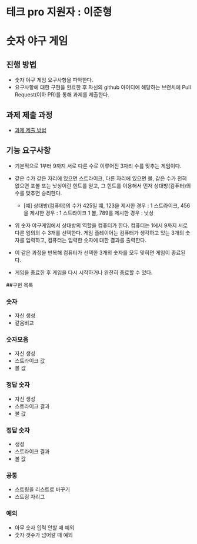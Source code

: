 # 테크 pro 지원자 : 이준형

# 숫자 야구 게임
## 진행 방법
* 숫자 야구 게임 요구사항을 파악한다.
* 요구사항에 대한 구현을 완료한 후 자신의 github 아이디에 해당하는 브랜치에 Pull Request(이하 PR)를 통해 과제를 제출한다.

## 과제 제출 과정
* [과제 제출 방법](https://github.com/next-step/nextstep-docs/tree/master/precourse)

## 기능 요구사항

* 기본적으로 1부터 9까지 서로 다른 수로 이루어진 3자리 수를 맞추는 게임이다.
* 같은 수가 같은 자리에 있으면 스트라이크, 다른 자리에 있으면 볼, 같은 수가 전혀 없으면 포볼 또는 낫싱이란 힌트를 얻고, 그 힌트를 이용해서 먼저 상대방(컴퓨터)의 수를 맞추면 승리한다.
    * [예] 상대방(컴퓨터)의 수가 425일 떄, 123을 제시한 경우 : 1 스트라이크, 456을 제시한 경우 : 1 스트라이크 1 볼, 789를 제시한 경우 : 낫싱
    
* 위 숫자 야구게임에서 상대방의 역할을 컴퓨터가 한다. 컴퓨터는 1에서 9까지 서로 다른 임의의 수 3개를 선택한다. 게임 플레이어는 컴퓨터가 생각하고 있는 3개의 숫자를 입력하고, 컴퓨터는 입력한 숫자에 대한 결과를 출력한다.

* 이 같은 과정을 반복해 컴퓨터가 선택한 3개의 숫자를 모두 맞히면 게임이 종료된다.

* 게임을 종료한 후 게임을 다시 시작하거나 완전히 종료할 수 있다.

##구현 목록

### 숫자
* 자신 생성
* 같음비교

### 숫자모음
* 자신 생성
* 스트라이크 값
* 볼 값

### 정답 숫자
* 자신 생성
* 스트라이크 결과
* 볼 값

### 정답 숫자
* 생성
* 스트라이크 결과
* 볼 값

### 공통
* 스트링을 리스트로 바꾸기
* 스트링 자리그

### 예외
* 아무 숫자 입력 안할 때 예외
* 숫자 갯수가 넘어갈 때 예외
